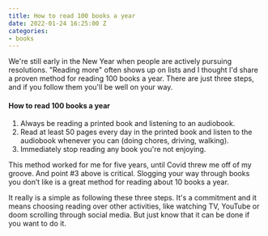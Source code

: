 ```yaml
---
title: How to read 100 books a year
date: 2022-01-24 16:25:00 Z
categories:
- books
---
```


We're still early in the New Year when people are actively pursuing resolutions. "Reading more" often shows up on lists and I thought I'd share a proven method for reading 100 books a year. There are just three steps, and if you follow them you'll be well on your way.

#### How to read 100 books a year

1. Always be reading a printed book and listening to an audiobook.
2. Read at least 50 pages every day in the printed book and listen to the audiobook whenever you can (doing chores, driving, walking).
3. Immediately stop reading any book you're not enjoying.

This method worked for me for five years, until Covid threw me off of my groove. And point #3 above is critical. Slogging your way through books you don’t like is a great method for reading about 10 books a year.

It really is a simple as following these three steps. It's a commitment and it means choosing reading over other activities, like watching TV, YouTube or doom scrolling through social media. But just know that it can be done if you want to do it.
